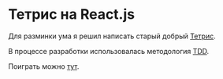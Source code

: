 # Тетрис на React.js

Для разминки ума я решил написать старый добрый [Тетрис](https://ru.wikipedia.org/wiki/%D0%A2%D0%B5%D1%82%D1%80%D0%B8%D1%81).

В процессе разработки использовалась методология [TDD](https://ru.wikipedia.org/wiki/%D0%A0%D0%B0%D0%B7%D1%80%D0%B0%D0%B1%D0%BE%D1%82%D0%BA%D0%B0_%D1%87%D0%B5%D1%80%D0%B5%D0%B7_%D1%82%D0%B5%D1%81%D1%82%D0%B8%D1%80%D0%BE%D0%B2%D0%B0%D0%BD%D0%B8%D0%B5).

Поиграть можно [тут](https://dmitryweiner.github.io/tetris-react/).